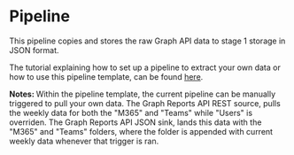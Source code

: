 # Pipeline
This pipeline copies and stores the raw Graph API data to stage 1 storage in JSON format. 

The tutorial explaining how to set up a pipeline to extract your own data or how to use this pipeline template, can be found [here](https://github.com/microsoft/OpenEduAnalytics/blob/main/modules/Microsoft_Graph/docs/documents/Graph%20Reports%20API%20Tutorial.pdf).

<strong> Notes: </strong> Within the pipeline template, the current pipeline can be manually triggered to pull your own data. The Graph Reports API REST source, pulls the weekly data for both the "M365" and "Teams" while "Users" is overriden. The Graph Reports API JSON sink, lands this data with the "M365" and "Teams" folders, where the folder is appended with current weekly data whenever that trigger is ran. 
